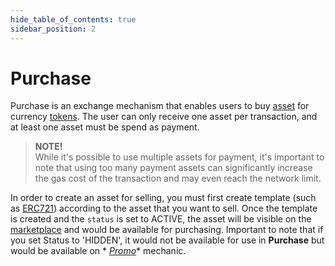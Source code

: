 ```yaml
---
hide_table_of_contents: true
sidebar_position: 2
---
```


# Purchase

Purchase is an exchange mechanism that enables users to buy [asset](/admin/miscellaneous/asset) for
currency [tokens](/admin/miscellaneous/asset). The user can only
receive one asset per transaction, and at least one asset must be spend as payment. 

> **NOTE!** <br/>
> While it's possible to use multiple assets for payment, it's important
to note that using too many payment assets can significantly increase the gas cost of the transaction and may even reach
the network limit.

In order to create an asset for selling, you must first create template (such
as [ERC721](/admin/hierarchy/ERC721/template/)) according to the asset that you want to sell. Once the template is
created and the `status` is set to
ACTIVE, the asset will be visible on the [marketplace](/market/hierarchy/ERC721/template/) and would be available for
purchasing. Important to note that if you
set Status to 'HIDDEN', it would not be available for use in **Purchase** but would be available on *
*[Promo](/admin/mechanics-simple/promo)** mechanic.

